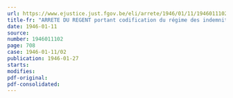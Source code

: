 ```yaml
---
url: https://www.ejustice.just.fgov.be/eli/arrete/1946/01/11/1946011102/justel
title-fr: "ARRETE DU REGENT portant codification du régime des indemnités allouées aux médecins non-fonctionnaires collaborant aux différents services du Ministère de la Santé publique"
date: 1946-01-11
source:
number: 1946011102
page: 708
case: 1946-01-11/02
publication: 1946-01-27
starts:
modifies:
pdf-original:
pdf-consolidated:
---
```


